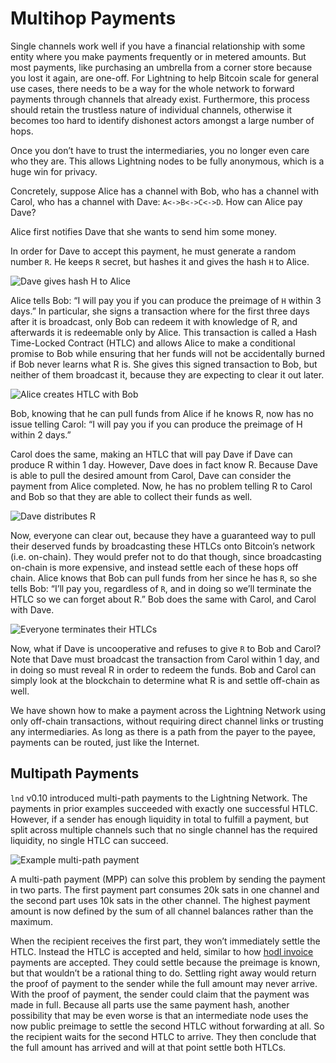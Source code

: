 # Multihop Payments

Single channels work well if you have a financial relationship with some entity where you make payments frequently or in metered amounts. But most payments, like purchasing an umbrella from a corner store because you lost it again, are one-off. For Lightning to help Bitcoin scale for general use cases, there needs to be a way for the whole network to forward payments through channels that already exist. Furthermore, this process should retain the trustless nature of individual channels, otherwise it becomes too hard to identify dishonest actors amongst a large number of hops.

Once you don’t have to trust the intermediaries, you no longer even care who they are. This allows Lightning nodes to be fully anonymous, which is a huge win for privacy.

Concretely, suppose Alice has a channel with Bob, who has a channel with Carol, who has a channel with Dave: `A<->B<->C<->D`. How can Alice pay Dave?

Alice first notifies Dave that she wants to send him some money.

In order for Dave to accept this payment, he must generate a random number `R`. He keeps `R` secret, but hashes it and gives the hash `H` to Alice.

![Dave gives hash H to Alice](https://imgur.com/sXuL8Tn.png)

Alice tells Bob: “I will pay you if you can produce the preimage of `H` within 3 days.” In particular, she signs a transaction where for the first three days after it is broadcast, only Bob can redeem it with knowledge of R, and afterwards it is redeemable only by Alice. This transaction is called a Hash Time-Locked Contract \(HTLC\) and allows Alice to make a conditional promise to Bob while ensuring that her funds will not be accidentally burned if Bob never learns what R is. She gives this signed transaction to Bob, but neither of them broadcast it, because they are expecting to clear it out later.

![Alice creates HTLC with Bob](https://imgur.com/aNQoA9Z.png)

Bob, knowing that he can pull funds from Alice if he knows R, now has no issue telling Carol: “I will pay you if you can produce the preimage of H within 2 days.”

Carol does the same, making an HTLC that will pay Dave if Dave can produce R within 1 day. However, Dave does in fact know R. Because Dave is able to pull the desired amount from Carol, Dave can consider the payment from Alice completed. Now, he has no problem telling R to Carol and Bob so that they are able to collect their funds as well.

![Dave distributes R](https://imgur.com/nTLWBbm.png)

Now, everyone can clear out, because they have a guaranteed way to pull their deserved funds by broadcasting these HTLCs onto Bitcoin’s network \(i.e. on-chain\). They would prefer not to do that though, since broadcasting on-chain is more expensive, and instead settle each of these hops off chain. Alice knows that Bob can pull funds from her since he has `R`, so she tells Bob: “I’ll pay you, regardless of `R`, and in doing so we’ll terminate the HTLC so we can forget about R.” Bob does the same with Carol, and Carol with Dave.

![Everyone terminates their HTLCs](https://imgur.com/iRx4bf5.png)

Now, what if Dave is uncooperative and refuses to give `R` to Bob and Carol? Note that Dave must broadcast the transaction from Carol within 1 day, and in doing so must reveal R in order to redeem the funds. Bob and Carol can simply look at the blockchain to determine what R is and settle off-chain as well.

We have shown how to make a payment across the Lightning Network using only off-chain transactions, without requiring direct channel links or trusting any intermediaries. As long as there is a path from the payer to the payee, payments can be routed, just like the Internet.

## **Multipath Payments**

`lnd` v0.10 introduced multi-path payments to the Lightning Network. The payments in prior examples succeeded with exactly one successful HTLC. However, if a sender has enough liquidity in total to fulfill a payment, but split across multiple channels such that no single channel has the required liquidity, no single HTLC can succeed.

![Example multi-path payment](https://lightning.engineering/static/d02b076fcf61c80bef6b0be8a60f47ba/4fc58/2020-05-06-mpp-outbound.png)

A multi-path payment \(MPP\) can solve this problem by sending the payment in two parts. The first payment part consumes 20k sats in one channel and the second part uses 10k sats in the other channel. The highest payment amount is now defined by the sum of all channel balances rather than the maximum.

When the recipient receives the first part, they won’t immediately settle the HTLC. Instead the HTLC is accepted and held, similar to how [hodl invoice](https://lightningwiki.net/index.php/HODL_Invoice) payments are accepted. They could settle because the preimage is known, but that wouldn’t be a rational thing to do. Settling right away would return the proof of payment to the sender while the full amount may never arrive. With the proof of payment, the sender could claim that the payment was made in full. Because all parts use the same payment hash, another possibility that may be even worse is that an intermediate node uses the now public preimage to settle the second HTLC without forwarding at all. So the recipient waits for the second HTLC to arrive. They then conclude that the full amount has arrived and will at that point settle both HTLCs.

